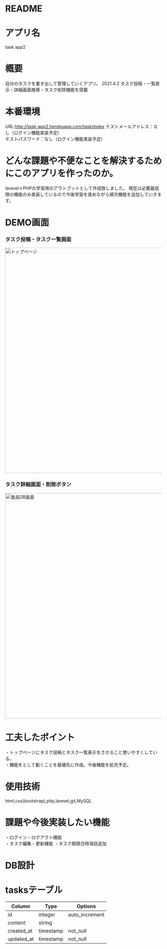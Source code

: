# README

# アプリ名
task app2

# 概要
自分のタスクを書き出して管理していくアプリ。
2021.4.2 タスク投稿・一覧表示・詳細画面推移・タスク削除機能を搭載

# 本番環境
URL:http://task-app2.herokuapp.com/task/index 
テストメールアドレス：なし（ログイン機能実装予定)  
テストパスワード：なし（ログイン機能実装予定)  

# どんな課題や不便なことを解決するためにこのアプリを作ったのか。
laravel＋PHPの学習用のアウトプットとして作成致しました。
現在は必要最低限の機能のみ実装しているので今後学習を進めながら順次機能を追加していきます。



# DEMO画面
### タスク投稿・タスク一覧画面
<img width="724" alt="トップページ" src="https://user-images.githubusercontent.com/67129169/113373125-27b51d80-93a5-11eb-90f2-88a1f6304bd5.png">

### タスク詳細画面・削除ボタン
<img width="724" alt="食品DB画面" src="https://user-images.githubusercontent.com/67129169/113373986-ffc6b980-93a6-11eb-93a8-c51e6da20548.png">




# 工夫したポイント
・トップページにタスク投稿とタスク一覧表示をさせること使いやすくしている。  
・機能をとして動くことを最優先に作成。今後機能を拡充予定。  



# 使用技術
html,css(bootstrap),php,larevel,git,MySQL  

# 課題や今後実装したい機能
・ログイン・ログアウト機能  
・タスク編集・更新機能
・タスク期限日時項目追加  

# DB設計
# tasksテーブル
|Column|Type|Options|
|------|----|-------|
|id|integer|auto_increment|
|content|string|
|created_at|timestamp|not_null|
|updated_at|timestamp|not_null|

